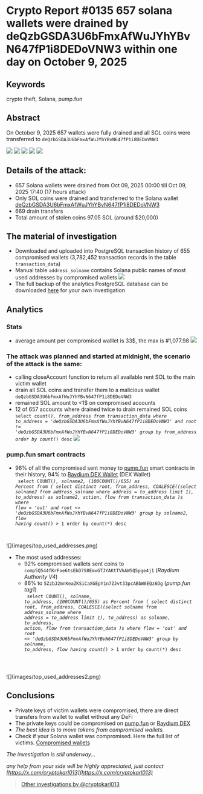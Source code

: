 # Crypto Report #0135 657 solana wallets were drained by deQzbGSDA3U6bFmxAfWuJYhYBvN647fP1i8DEDoVNW3 within one day on October 9, 2025

## Keywords
crypto theft, Solana, pump.fun

## Abstract
On October 9, 2025 657 wallets were fully drained and all SOL coins were transferred to `deQzbGSDA3U6bFmxAfWuJYhYBvN647fP1i8DEDoVNW3`

![](images/victim1.png)
![](images/victim2.png)
![](images/victim3.png)
![](images/victim4.png)
![](images/victim5.png)

## Details of the attack:
* 657 Solana wallets were drained from Oct 09, 2025 00:00  till Oct 09, 2025 17:40 (17 hours attack)
* Only SOL coins were drained and transferred to the Solana wallet [deQzbGSDA3U6bFmxAfWuJYhYBvN647fP1i8DEDoVNW3](https://solscan.io/account/deQzbGSDA3U6bFmxAfWuJYhYBvN647fP1i8DEDoVNW3)
* 669 drain transfers
* Total amount of stolen coins 97.05 SOL (around $20,000)

## The material of investigation
* Downloaded and uploaded into PostgreSQL transaction history of 655 compromised wallets (3,782,452 transaction records in the table `transaction_data`)
* Manual table `address_solname` contains Solana public names of most used addresses by compromised wallets
![](images/address_solname.png)
* The full backup of the analytics PostgreSQL database can be downloaded [here](TBD) for your own investigation

## Analytics
### Stats
* average amount per compromised walllet is 33$, the max is #1,077.98
![](images/top_victims.png)
  
### The attack was planned and started at midnight, the scenario of the attack is the same: 
* calling closeAccount function  to return all available rent SOL to the main victim wallet
* drain all SOL coins and transfer them to a malicious wallet `deQzbGSDA3U6bFmxAfWuJYhYBvN647fP1i8DEDoVNW3`
* remained SOL amount to <1$ on compromised accounts
* 12 of 657 accounts where drained twice to drain remained SOL coins
 <br><code>select count(*), from_address from transaction_data where to_address = 'deQzbGSDA3U6bFmxAfWuJYhYBvN647fP1i8DEDoVNW3' and root != 'deQzbGSDA3U6bFmxAfWuJYhYBvN647fP1i8DEDoVNW3' group by from_address order by count(*) desc</code>
![](images/drained_twice.png)

### pump.fun smart contracts
* 96% of all the compromised sent money to [pump.fun](https://pump.fun) smart contracts in their history, 94% to [Raydium DEX Wallet](https://raydium.io/) (DEX Wallet)
<br><code>
select COUNT(*), solname2, (100*COUNT(*)/655) as Percent
from 
	(
		select distinct 
			root, 
			from_address, 
			COALESCE((select solname2 from address_solname where address = to_address limit 1), to_address) as solname2, 
			action, 
			flow 
		from transaction_data
	)s
where flow = 'out' and root <> 'deQzbGSDA3U6bFmxAfWuJYhYBvN647fP1i8DEDoVNW3'
group by solname2, flow
having count(*) > 1
order by count(*) desc
</code> 
![](images/top_used_addresses.png)

* The most used addresses:
  * 92% compromised wallets sent coins to `comp5Q544fKrFoe6tsEbD7S8EmxGTJYAKtTVhAW5Q5pge4j1` (*Raydium Authority V4*)
  * 86% to `5ZzbJ2mnKeaZKSiCaXGEpY1n7ZJvt33pcABbW8EQz6Dg` (*pump.fun tag1*)
<br><code>
select COUNT(*), solname, to_address, (100*COUNT(*)/655) as Percent
from 
	(
		select distinct 
			root, 
			from_address, 
			COALESCE((select solname from address_solname where address = to_address limit 1), to_address) as solname, 
			to_address,
			action, 
			flow 
		from transaction_data
	)s
where flow = 'out' and root <> 'deQzbGSDA3U6bFmxAfWuJYhYBvN647fP1i8DEDoVNW3'
group by solname, to_address, flow
having count(*) > 1
order by count(*) desc
</code>
![](images/top_used_addresses2.png)

## Conclusions
* Private keys of victim wallets were compromised, there are direct transfers from wallet to wallet without any DeFi
* The private keys could be compromised on [pump.fun](https://pump.fun) or [Raydium DEX](https://raydium.io/)
* *The best idea is to move tokens from compromised wallets.*
* Check if your Solana wallet was compromised. Here the full list of victims. [Compromised wallets](compromised_wallets.txt)

*The investigation is still underway...*

*any help from your side will be highly appreciated, just contact [https://x.com/cryptokarl013](https://x.com/cryptokarl013)*

> [Other investigations by @cryptokarl013](https://cryptokarl013.github.io/)

